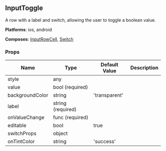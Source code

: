 ## InputToggle 
 
A row with a label and switch, allowing
the user to toggle a boolean value.

__Platforms__:  ios, android
 
 __Composes__: [InputRowCell](InputRowCell.md), [Switch](Switch.md) 


### Props
Name | Type | Default Value | Description
--- | --- | --- | --- 
style | any  |   | 
value | bool  (required) |   | 
backgroundColor | string  | 'transparent' | 
label | string  (required) |   | 
onValueChange | func  (required) |   | 
editable | bool  | true | 
switchProps | object  |   | 
onTintColor | string  | 'success' | 
 
